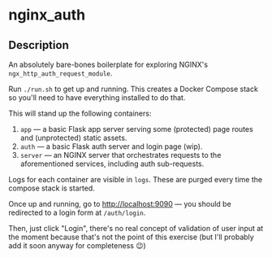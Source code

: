 # nginx_auth

## Description

An absolutely bare-bones boilerplate for exploring NGINX's `ngx_http_auth_request_module`.

Run `./run.sh` to get up and running. This creates a Docker Compose stack so you'll need to have everything installed to do that.

This will stand up the following containers:

1. `app` — a basic Flask app server serving some (protected) page routes and (unprotected) static assets.
2. `auth` — a basic Flask auth server and login page (wip).
3. `server` — an NGINX server that orchestrates requests to the aforementioned services, including auth sub-requests.

Logs for each container are visible in `logs`. These are purged every time the compose stack is started.

Once up and running, go to [http://localhost:9090](http://localhost:9090) — you should be redirected to a login form at `/auth/login`.

Then, just click "Login", there's no real concept of validation of user input at the moment because that's not the point of this exercise (but I'll probably add it soon anyway for completeness :wink:)
